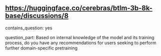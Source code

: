 ## https://huggingface.co/cerebras/btlm-3b-8k-base/discussions/8

contains_question: yes

question_part: Based on internal knowledge of the model and its training process, do you have any recommendations for users seeking to perform further domain-specific pretraining